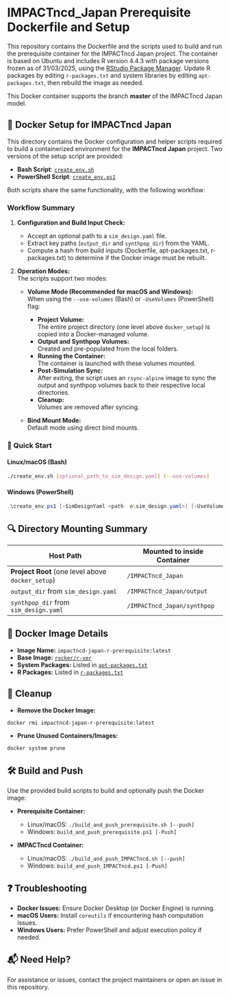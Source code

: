 
# IMPACTncd_Japan Prerequisite Dockerfile and Setup

This repository contains the Dockerfile and the scripts used to build and run the prerequisite container for the IMPACTncd Japan project. The container is based on Ubuntu and includes R version 4.4.3 with package versions frozen as of 31/03/2025, using the [RStudio Package Manager](https://packagemanager.posit.co/client/#/). Update R packages by editing `r-packages.txt` and system libraries by editing `apt-packages.txt`, then rebuild the image as needed.

This Docker container supports the branch **master** of the IMPACTncd Japan model.

## 🐳 Docker Setup for IMPACTncd Japan

This directory contains the Docker configuration and helper scripts required to build a containerized environment for the **IMPACTncd Japan** project. Two versions of the setup script are provided:

- **Bash Script**: [`create_env.sh`](./create_env.sh)  
- **PowerShell Script**: [`create_env.ps1`](./create_env.ps1)

Both scripts share the same functionality, with the following workflow:

### Workflow Summary

1. **Configuration and Build Input Check:**
   - Accept an optional path to a `sim_design.yaml` file.
   - Extract key paths (`output_dir` and `synthpop_dir`) from the YAML.
   - Compute a hash from build inputs (Dockerfile, apt-packages.txt, r-packages.txt) to determine if the Docker image must be rebuilt.

2. **Operation Modes:**  
   The scripts support two modes:
   
   - **Volume Mode (Recommended for macOS and Windows):**  
     When using the `--use-volumes` (Bash) or `-UseVolumes` (PowerShell) flag:
     - **Project Volume:**  
       The entire project directory (one level above `docker_setup`) is copied into a Docker-managed volume.
     - **Output and Synthpop Volumes:**  
       Created and pre-populated from the local folders.
     - **Running the Container:**  
       The container is launched with these volumes mounted.
     - **Post-Simulation Sync:**  
       After exiting, the script uses an `rsync-alpine` image to sync the output and synthpop volumes back to their respective local directories.
     - **Cleanup:**  
       Volumes are removed after syncing.
     
   - **Bind Mount Mode:**  
     Default mode using direct bind mounts.

### 🚀 Quick Start

#### Linux/macOS (Bash)

```bash
./create_env.sh [optional_path_to_sim_design.yaml] [--use-volumes]
```

#### Windows (PowerShell)

```powershell
.\create_env.ps1 [-SimDesignYaml <path	o\sim_design.yaml>] [-UseVolumes]
```

## 🔍 Directory Mounting Summary

| Host Path                               | Mounted to inside Container                |
|-----------------------------------------|--------------------------------------------|
| **Project Root** (one level above `docker_setup`) | `/IMPACTncd_Japan` |
| `output_dir` from `sim_design.yaml`     | `/IMPACTncd_Japan/output`                   |
| `synthpop_dir` from `sim_design.yaml`   | `/IMPACTncd_Japan/synthpop`                 |

## 🐳 Docker Image Details

- **Image Name:** `impactncd-japan-r-prerequisite:latest`
- **Base Image:** [`rocker/r-ver`](https://hub.docker.com/r/rocker/r-ver)
- **System Packages:** Listed in [`apt-packages.txt`](./apt-packages.txt)
- **R Packages:** Listed in [`r-packages.txt`](./r-packages.txt)

## 🧼 Cleanup

- **Remove the Docker Image:**

```bash
docker rmi impactncd-japan-r-prerequisite:latest
```

- **Prune Unused Containers/Images:**

```bash
docker system prune
```

## 🛠 Build and Push

Use the provided build scripts to build and optionally push the Docker image:

- **Prerequisite Container:**
  - Linux/macOS: `./build_and_push_prerequisite.sh [--push]`
  - Windows: `build_and_push_prerequisite.ps1 [-Push]`

- **IMPACTncd Container:**
  - Linux/macOS: `./build_and_push_IMPACTncd.sh [--push]`
  - Windows: `build_and_push_IMPACTncd.ps1 [-Push]`

## ❓ Troubleshooting

- **Docker Issues:** Ensure Docker Desktop (or Docker Engine) is running.
- **macOS Users:** Install `coreutils` if encountering hash computation issues.
- **Windows Users:** Prefer PowerShell and adjust execution policy if needed.

## 📬 Need Help?

For assistance or issues, contact the project maintainers or open an issue in this repository.

